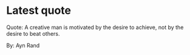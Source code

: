 # Latest quote 

Quote: A creative man is motivated by the desire to achieve, not by the desire to beat others. 

By: Ayn Rand